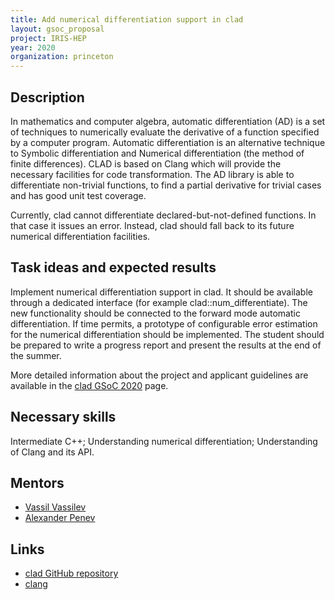 ```yaml
---
title: Add numerical differentiation support in clad
layout: gsoc_proposal
project: IRIS-HEP
year: 2020
organization: princeton
---
```


## Description

In mathematics and computer algebra, automatic differentiation (AD) is a set of
techniques to numerically evaluate the derivative of a function specified by a
computer program. Automatic differentiation is an alternative technique to
Symbolic differentiation and Numerical differentiation (the method of finite
differences). CLAD is based on Clang which will provide the necessary facilities
for code transformation. The AD library is able to differentiate non-trivial
functions, to find a partial derivative for trivial cases and has good unit test
coverage.

Currently, clad cannot differentiate declared-but-not-defined functions. In that
case it issues an error. Instead, clad should fall back to its future numerical
differentiation facilities.

## Task ideas and expected results

Implement numerical differentiation support in clad. It should be available
through a dedicated interface (for example clad::num_differentiate). The new
functionality should be connected to the forward mode automatic differentiation.
If time permits, a prototype of configurable error estimation for the numerical
differentiation should be implemented. The student should be prepared to write a
progress report and present the results at the end of the summer.

More detailed information about the project and applicant guidelines are
available in the
[clad GSoC 2020](https://github.com/vgvassilev/clad/wiki/GSoC-2020) page.

## Necessary skills

Intermediate C++; Understanding numerical differentiation; Understanding of
Clang and its API.

## Mentors

- [Vassil Vassilev](mailto:vvasilev@cern.ch)
- [Alexander Penev](mailto:alexander_penev@yahoo.com)

## Links

- [clad GitHub repository](https://github.com/vgvassilev/clad)
- [clang](http://clang.llvm.org)
